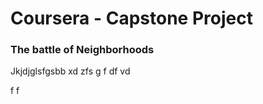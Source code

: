# Coursera - Capstone Project

### The battle of Neighborhoods

Jkjdjglsfgsbb xd 
zfs g
f df
vd
 
 f 
 f 
